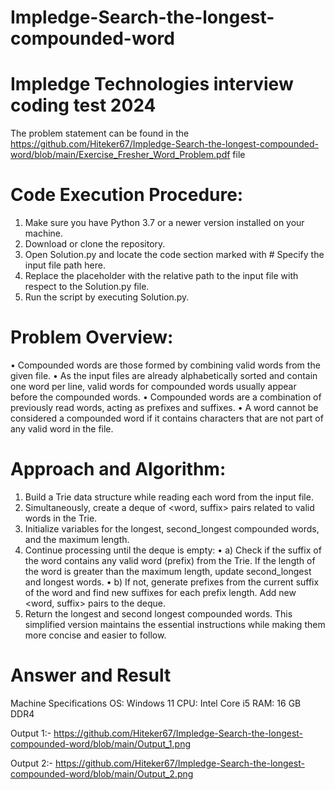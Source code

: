# Impledge-Search-the-longest-compounded-word
# Impledge Technologies interview coding test 2024
The problem statement can be found in the https://github.com/Hiteker67/Impledge-Search-the-longest-compounded-word/blob/main/Exercise_Fresher_Word_Problem.pdf file
# Code Execution Procedure:
1.	Make sure you have Python 3.7 or a newer version installed on your machine.
2.	Download or clone the repository.
3.	Open Solution.py and locate the code section marked with # Specify the input file path here.
4.	Replace the placeholder with the relative path to the input file with respect to the Solution.py file.
5.	Run the script by executing Solution.py.
# Problem Overview:
•	Compounded words are those formed by combining valid words from the given file.
•	As the input files are already alphabetically sorted and contain one word per line, valid words for compounded words usually appear before the compounded words.
•	Compounded words are a combination of previously read words, acting as prefixes and suffixes.
•	A word cannot be considered a compounded word if it contains characters that are not part of any valid word in the file.
# Approach and Algorithm:
1.	Build a Trie data structure while reading each word from the input file.
2.	Simultaneously, create a deque of <word, suffix> pairs related to valid words in the Trie.
3.	Initialize variables for the longest, second_longest compounded words, and the maximum length.
4.	Continue processing until the deque is empty:
•	a) Check if the suffix of the word contains any valid word (prefix) from the Trie. If the length of the word is greater than the maximum length, update second_longest and longest words.
•	b) If not, generate prefixes from the current suffix of the word and find new suffixes for each prefix length. Add new <word, suffix> pairs to the deque.
5.	Return the longest and second longest compounded words.
This simplified version maintains the essential instructions while making them more concise and easier to follow.

# Answer and Result
Machine Specifications
OS: Windows 11
CPU: Intel Core i5
RAM: 16 GB DDR4

Output 1:- https://github.com/Hiteker67/Impledge-Search-the-longest-compounded-word/blob/main/Output_1.png

Output 2:- https://github.com/Hiteker67/Impledge-Search-the-longest-compounded-word/blob/main/Output_2.png

